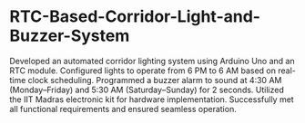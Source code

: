 # RTC-Based-Corridor-Light-and-Buzzer-System

 Developed an automated corridor lighting system using Arduino Uno and an RTC module.
 Configured lights to operate from 6 PM to 6 AM based on real-time clock scheduling.
 Programmed a buzzer alarm to sound at 4:30 AM (Monday–Friday) and 5:30 AM (Saturday–Sunday) for 2 seconds.
 Utilized the IIT Madras electronic kit for hardware implementation.
 Successfully met all functional requirements and ensured seamless operation.
